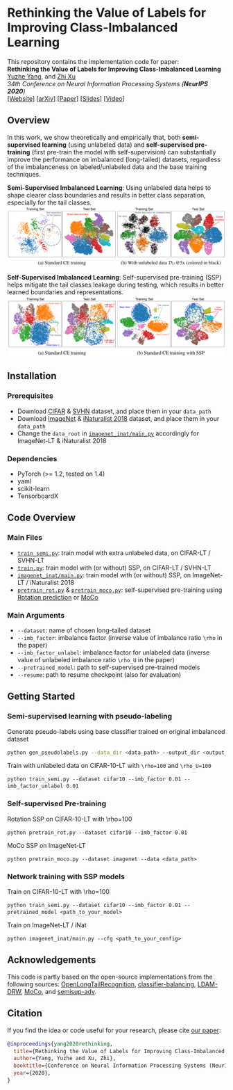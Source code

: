 # Rethinking the Value of Labels for Improving Class-Imbalanced Learning

This repository contains the implementation code for paper: <br>
__Rethinking the Value of Labels for Improving Class-Imbalanced Learning__ <br>
[Yuzhe Yang](http://www.mit.edu/~yuzhe/), and [Zhi Xu](http://www.mit.edu/~zhixu/) <br>
_34th Conference on Neural Information Processing Systems (__NeurIPS 2020__)_ <br>
[[Website](http://www.mit.edu/~yuzhe/imbalanced-semi-self.html)] [[arXiv](https://arxiv.org/abs/2006.07529)] [[Paper](https://arxiv.org/pdf/2006.07529.pdf)] [[Slides]()] [[Video]()]


## Overview
In this work, we show theoretically and empirically that, both __semi-supervised learning__ (using unlabeled data) and __self-supervised pre-training__ (first pre-train the model with self-supervision) can substantially improve the performance on imbalanced (long-tailed) datasets, regardless of the imbalanceness on labeled/unlabeled data and the base training techniques.

__Semi-Supervised Imbalanced Learning__: 
Using unlabeled data helps to shape clearer class boundaries and results in better class separation, especially for the tail classes.
![semi](assets/tsne_semi.png)

__Self-Supervised Imbalanced Learning__:
Self-supervised pre-training (SSP) helps mitigate the tail classes leakage during testing, which results in better learned boundaries and representations.
![self](assets/tsne_self.png)


## Installation

### Prerequisites
- Download [CIFAR](https://www.cs.toronto.edu/~kriz/cifar.html) & [SVHN](http://ufldl.stanford.edu/housenumbers/) dataset, and place them in your `data_path`
- Download [ImageNet](http://image-net.org/download) & [iNaturalist 2018](https://github.com/visipedia/inat_comp/tree/master/2018) dataset, and place them in your `data_path`
- Change the `data_root` in [`imagenet_inat/main.py`](./imagenet_inat/main.py) accordingly for ImageNet-LT & iNaturalist 2018

### Dependencies
- PyTorch (>= 1.2, tested on 1.4)
- yaml
- scikit-learn
- TensorboardX


## Code Overview

### Main Files
- [`train_semi.py`](train_semi.py): train model with extra unlabeled data, on CIFAR-LT / SVHN-LT
- [`train.py`](train.py): train model with (or without) SSP, on CIFAR-LT / SVHN-LT
- [`imagenet_inat/main.py`](./imagenet_inat/main.py): train model with (or without) SSP, on ImageNet-LT / iNaturalist 2018
- [`pretrain_rot.py`](pretrain_rot.py) & [`pretrain_moco.py`](pretrain_moco.py): self-supervised pre-training using [Rotation prediction](https://arxiv.org/pdf/1803.07728.pdf) or [MoCo](https://arxiv.org/abs/1911.05722)

### Main Arguments
- `--dataset`: name of chosen long-tailed dataset
- `--imb_factor`: imbalance factor (inverse value of imbalance ratio `\rho` in the paper)
- `--imb_factor_unlabel`: imbalance factor for unlabeled data (inverse value of unlabeled imbalance ratio `\rho_U` in the paper)
- `--pretrained_model`: path to self-supervised pre-trained models
- `--resume`: path to resume checkpoint (also for evaluation)


## Getting Started

### Semi-supervised learning with pseudo-labeling
Generate pseudo-labels using base classifier trained on original imbalanced dataset
```bash
python gen_pseudolabels.py --data_dir <data_path> --output_dir <output_path> --output_filename <save_name>
```

Train with unlabeled data on CIFAR-10-LT with `\rho=100` and `\rho_U=100`
```
python train_semi.py --dataset cifar10 --imb_factor 0.01 --imb_factor_unlabel 0.01
```

### Self-supervised Pre-training
Rotation SSP on CIFAR-10-LT with \rho=100
```
python pretrain_rot.py --dataset cifar10 --imb_factor 0.01
```

MoCo SSP on ImageNet-LT
```
python pretrain_moco.py --dataset imagenet --data <data_path>
```

### Network training with SSP models
Train on CIFAR-10-LT with \rho=100
```
python train_semi.py --dataset cifar10 --imb_factor 0.01 --pretrained_model <path_to_your_model>
```

Train on ImageNet-LT / iNat
```
python imagenet_inat/main.py --cfg <path_to_your_config>
```


## Acknowledgements
This code is partly based on the open-source implementations from the following sources:
[OpenLongTailRecognition](https://github.com/zhmiao/OpenLongTailRecognition-OLTR), [classifier-balancing](https://github.com/facebookresearch/classifier-balancing), [LDAM-DRW](https://github.com/kaidic/LDAM-DRW), [MoCo](https://github.com/facebookresearch/moco), and [semisup-adv](https://github.com/yaircarmon/semisup-adv).


## Citation
If you find the idea or code useful for your research, please cite [our paper](https://arxiv.org/abs/2006.07529):
```bib
@inproceedings{yang2020rethinking,
  title={Rethinking the Value of Labels for Improving Class-Imbalanced Learning},
  author={Yang, Yuzhe and Xu, Zhi},
  booktitle={Conference on Neural Information Processing Systems (NeurIPS)},
  year={2020},
}
```
